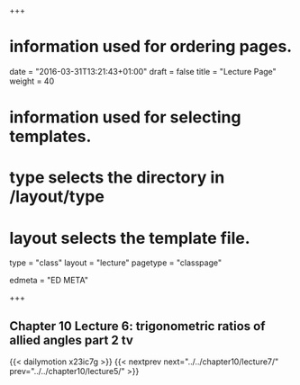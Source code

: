 +++
# information used for ordering pages.
date = "2016-03-31T13:21:43+01:00"
draft = false
title = "Lecture Page"
weight = 40

# information used for selecting templates.
# type selects the directory in /layout/type
# layout selects the template file.

type   = "class"
layout = "lecture"
pagetype = "classpage"





edmeta = "ED META"

+++
## Chapter 10 Lecture 6: trigonometric ratios of allied angles part 2 tv
{{< dailymotion x23ic7g >}}
{{< nextprev next="../../chapter10/lecture7/"     prev="../../chapter10/lecture5/"  >}}

